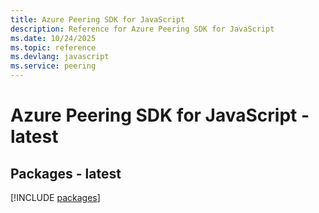 ```yaml
---
title: Azure Peering SDK for JavaScript
description: Reference for Azure Peering SDK for JavaScript
ms.date: 10/24/2025
ms.topic: reference
ms.devlang: javascript
ms.service: peering
---
```

# Azure Peering SDK for JavaScript - latest
## Packages - latest
[!INCLUDE [packages](peering-index.md)]